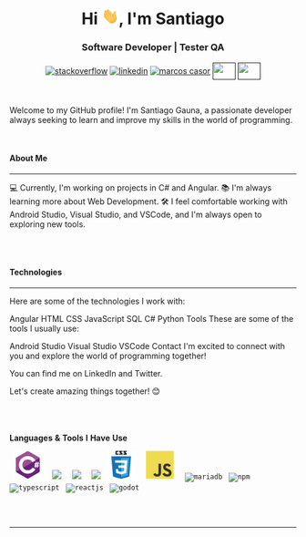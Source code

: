 <h1 align="center">Hi <img src="https://raw.githubusercontent.com/ABSphreak/ABSphreak/master/gifs/Hi.gif" width="30px">,
    I'm Santiago</h1>
<h3 align="center">Software Developer | Tester QA</h3>
<p align="center">
    <a href="" target="blank">
        <img align="center" src="https://cdn.jsdelivr.net/npm/simple-icons@3.0.1/icons/stackoverflow.svg" alt="stackoverflow"
            height="30" width="40" /></a>
    <a href="" target="blank">
        <img align="center" src="https://cdn.jsdelivr.net/npm/simple-icons@3.0.1/icons/linkedin.svg" alt="linkedin"
            height="30" width="40" /></a>
    <a href="" target="blank">
        <img align="center" src="https://cdn.jsdelivr.net/npm/simple-icons@3.0.1/icons/facebook.svg" alt="marcos casor"
            height="30" width="40" /></a>
    <a href="">
        <img align="center" src="https://simpleicons.org/icons/gmail.svg" height="30" width="40" /></a>
    <a href="" target="blank">
        <img align="center" src="https://simpleicons.org/icons/instagram.svg" height="30" width="40" /></a>

</p>
<br>

Welcome to my GitHub profile! I'm Santiago Gauna, a passionate developer always seeking to learn and improve my skills in the world of programming.

<br>
<h4>About Me</h4>
<hr>
💻 Currently, I'm working on projects in C# and Angular.
📚 I'm always learning more about Web Development.
🛠 I feel comfortable working with Android Studio, Visual Studio, and VSCode, and I'm always open to exploring new tools.

<br><br>
<h4>Technologies</h4>
<hr>
Here are some of the technologies I work with:

Angular
HTML
CSS
JavaScript
SQL
C#
Python
Tools
These are some of the tools I usually use:

Android Studio
Visual Studio
VSCode
Contact
I'm excited to connect with you and explore the world of programming together!

You can find me on LinkedIn and Twitter.

Let's create amazing things together! 😊
<br>
<br><br><br>

**Languages** **&** **Tools** **I** **Have** **Use**

<p align="left"> 
    <code> <img height="50" src="https://raw.githubusercontent.com/devicons/devicon/master/icons/csharp/csharp-original.svg"> </code>
    <code> <img height="50" src="https://img.icons8.com/color/48/000000/git.png"> </code>
    <code> <img height="50" src="https://img.icons8.com/color/48/000000/linux--v1.png"/> </code>
    <code> <img height="50" src="https://img.icons8.com/color/48/000000/mysql-logo.png"/></code>
    <code> <img height="50" src="https://raw.githubusercontent.com/devicons/devicon/master/icons/css3/css3-original-wordmark.svg"> </code>
    <code> <img height="50" src="https://raw.githubusercontent.com/devicons/devicon/master/icons/javascript/javascript-original.svg"> </code>
    <code> <img src="https://github.com/get-icon/geticon/raw/master/icons/mariadb-icon.svg" alt="mariadb" width="50px" height="50px"></code>
    <code> <img src="https://github.com/get-icon/geticon/raw/master/icons/angular-icon.svg" alt="npm" width="50px" height="50px" style="max-width: 100%;"></code>
    <code> <img src="https://github.com/get-icon/geticon/raw/master/icons/typescript-icon.svg" alt="typescript" width="50px" height="50px" style="max-width: 100%;"></code>
    <code> <img src="https://github.com/get-icon/geticon/raw/master/icons/react.svg" alt="reactjs" width="50px" height="50px" style="max-width: 100%;"></code>
    <code> <img src="https://upload.wikimedia.org/wikipedia/commons/thumb/6/6a/Godot_icon.svg/600px-Godot_icon.svg.png" alt="godot" width="50px" height="50px" style="max-width: 100%;"</code>
</p>

<hr width="100%" margin-top="5%"></hr>




